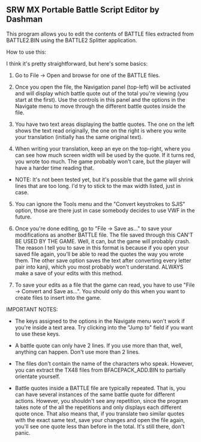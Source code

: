 SRW MX Portable Battle Script Editor by Dashman
---------------------------------------

This program allows you to edit the contents of BATTLE files extracted from BATTLE2.BIN using the BATTLE2 Splitter application.


How to use this:

I think it's pretty straightforward, but here's some basics:

1) Go to File -> Open and browse for one of the BATTLE files.

2) Once you open the file, the Navigation panel (top-left) will be activated and will display which battle quote out of the total you're viewing (you start at the first). Use the controls in this panel and the options in the Navigate menu to move through the different battle quotes inside the file.

3) You have two text areas displaying the battle quotes. The one on the left shows the text read originally, the one on the right is where you write your translation (initially has the same original text).

4) When writing your translation, keep an eye on the top-right, where you can see how much screen width will be used by the quote. If it turns red, you wrote too much. The game probably won't care, but the player will have a harder time reading that.

* NOTE: It's not been tested yet, but it's possible that the game will shrink lines that are too long. I'd try to stick to the max width listed, just in case.

5) You can ignore the Tools menu and the "Convert keystrokes to SJIS" option, those are there just in case somebody decides to use VWF in the future.

6) Once you're done editing, go to "File -> Save as..." to save your modifications as another BATTLE file. The file saved through this CAN'T BE USED BY THE GAME. Well, it can, but the game will probably crash. The reason I tell you to save in this format is because if you open your saved file again, you'll be able to read the quotes the way you wrote them. The other save option saves the text after converting every letter pair into kanji, which you most probably won't understand. ALWAYS make a save of your edits with this method.

7) To save your edits as a file that the game can read, you have to use "File -> Convert and Save as...". You should only do this when you want to create files to insert into the game.


IMPORTANT NOTES:

* The keys assigned to the options in the Navigate menu won't work if you're inside a text area. Try clicking into the "Jump to" field if you want to use these keys.

* A battle quote can only have 2 lines. If you use more than that, well, anything can happen. Don't use more than 2 lines.

* The files don't contain the name of the characters who speak. However, you can extract the TX48 files from BFACEPACK_ADD.BIN to partially orientate yourself.

* Battle quotes inside a BATTLE file are typically repeated. That is, you can have several instances of the same battle quote for different actions. However, you shouldn't see any repetition, since the program takes note of the all the repetitions and only displays each different quote once. That also means that, if you translate two similar quotes with the exact same text, save your changes and open the file again, you'll see one quote less than before in the total. It's still there, don't panic.